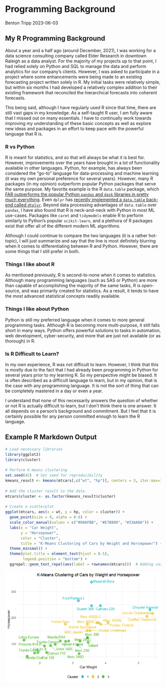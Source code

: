 Programming Background
================
Benton Tripp
2023-06-03

## My R Programming Background

About a year and a half ago (around December, 2021), I was working for a
data science consulting company called Elder Research in downtown
Raleigh as a data analyst. For the majority of my projects up to that
point, I had relied solely on Python and SQL to manage the data and
perform analytics for our company’s clients. However, I was asked to
participate in a project where some enhancements were being made to an
existing forecasting project written solely in R. My initial tasks were
relatively simple, but within six months I had developed a relatively
complex addition to their existing framework that reconciled the
hierarchical forecasts into coherent forecasts.

This being said, although I have regularly used R since that time, there
are still vast gaps in my knowledge. As a self-taught R user, I am fully
aware that I missed out on many essentials. I have to continually work
towards improving my understanding of these basic concepts as well as
explore new ideas and packages in an effort to keep pace with the
powerful language that R is.

### R vs Python

R is meant for statistics, and so that will always be what it is best
for. However, improvements over the years have brought in a lot of
functionality available in other languages. Python, for example, has
always been considered the “go-to” language for data-processing and
machine learning (it was my own personal preference for several years).
However, many R packages (in my opinion) outperform popular Python
packages that serve the same purpose. My favorite example is the R
`data.table` package, which [FAR outperforms the popular Python `pandas`
and `dask` libraries in pretty much
everything](https://h2oai.github.io/db-benchmark/). Even `dplyr` has
[recently implemented a `data.table` back-end called
`dtplyr`](https://dtplyr.tidyverse.org/). Beyond data processing
advantages of `data.table` over `pandas`, I have also found that R is
neck-and-neck with Python in most ML use-cases. Packages like `caret`
and `tidymodels` enable R to perform similarly to Python’s popular
`scikit-learn`, and a plethora of R packages exist that offer all of the
different modern ML algorithms.

Although I could continue to compare the two languages (it is a rather
hot-topic), I will just summarize and say that the line is most
definitely blurring when it comes to differentiating between R and
Python. However, there are some things that I still prefer in both.

### Things I like about R

As mentioned previously, R is second-to-none when it comes to
statistics. Although many programming languages (such as SAS or Python)
are more than capable of accomplishing the majority of the same tasks, R
is open-source, and was primarily created for statistics. As a result,
it tends to have the most advanced statistical concepts readily
available.

### Things I like about Python

Python is still my preferred language when it comes to more general
programming tasks. Although R is becoming more multi-purpose, it still
falls short in many ways. Python offers powerful solutions to tasks in
automation, web development, cyber-security, and more that are just not
available (or as thorough) in R.

### Is R Difficult to Learn?

In my own experience, R was not difficult to learn. However, I think
that this is mostly due to the fact that I had already been programming
in Python for several years prior to my learning R. So my perspective
might be biased. It is often described as a difficult language to learn,
but in my opinion, that is the case with any programming language. It is
not the sort of thing that can be completely mastered in a day or even a
year.

I understand that none of this necessarily answers the question of
whether or not R is actually difficult to learn, but I don’t think there
is one answer. It all depends on a person’s background and commitment.
But I feel that it is certainly possible for any person committed enough
to learn the R language.

## Example R Markdown Output

``` r
# Load necessary libraries
library(ggplot2)
library(cluster)

# Perform K-means clustering
set.seed(42)  # Set seed for reproducibility
kmeans_result <- kmeans(mtcars[,c("wt", "hp")], centers = 3, iter.max=100)

# Add the cluster result to the data
mtcars$cluster <- as.factor(kmeans_result$cluster)

# Create a scatterplot
ggplot(mtcars, aes(x = wt, y = hp, color = cluster)) +
  geom_point(size = 4, alpha = 0.6) +
  scale_color_manual(values = c("#00AFBB", "#E7B800", "#33AA0A")) +
  labs(x = "Car Weight",
       y = "Horsepower",
       color = "Cluster",
       title = "K-Means Clustering of Cars by Weight and Horsepower") +
  theme_minimal() +
  theme(plot.title = element_text(hjust = 0.5),
        legend.position = "bottom") +
  ggrepel::geom_text_repel(aes(label = rownames(mtcars)))  # Adding car names as labels
```

![](../images/mtcars-clusters-1.png)<!-- -->
